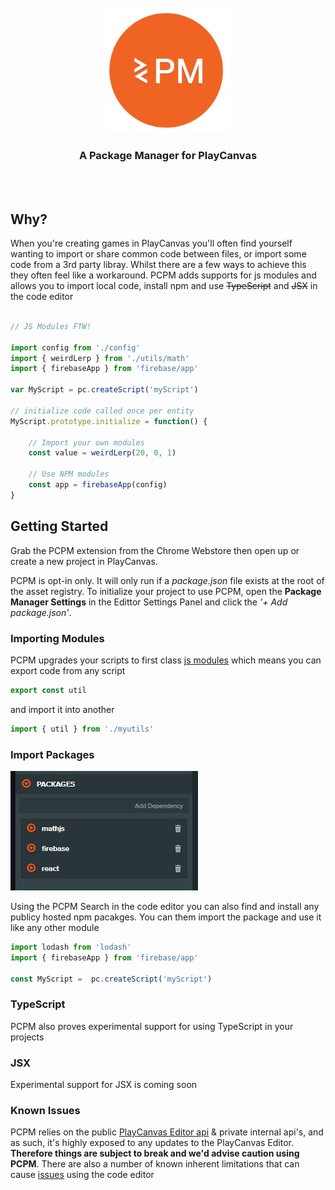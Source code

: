 <div align="center">
  <br>
  <img src="./static/icon.png" alt="PCPM" width="200">
  <br>
  <h3 align="center">A Package Manager for PlayCanvas</h3>
  <br>
  <br>
</div>

<!-- <p align="center"> -->
<!--   <a href="#key-features">Key Features</a> • -->
<!--   <a href="#getting-started">Getting Started</a> • -->
<!--   <a href="#download">Download</a> • -->
<!--   <a href="#credits">Credits</a> • -->
<!--   <a href="#related">Related</a> • -->
<!--   <a href="#license">License</a> -->
<!-- </p> -->

<!--PCPM is an extension for the PlayCanvas Editor that adds support for Javascript Modules, TypeScript JSX and more. Your PlayCanvas scripts become JS modules which means you can import and export code.-->

## Why?
When you're creating games in PlayCanvas you'll often find yourself wanting to import or share common code between files, or import some code from a 3rd party libray. Whilst there are a few ways to achieve this they often feel like a workaround. PCPM adds supports for js modules and allows you to import local code, install npm and use ~~TypeScript~~ and ~~JSX~~ in the code editor

```javascript

// JS Modules FTW!

import config from './config'
import { weirdLerp } from './utils/math'
import { firebaseApp } from 'firebase/app'

var MyScript = pc.createScript('myScript')

// initialize code called once per entity
MyScript.prototype.initialize = function() {

    // Import your own modules
    const value = weirdLerp(20, 0, 1)

    // Use NPM modules
    const app = firebaseApp(config)
}
```

## Getting Started

Grab the PCPM extension from the Chrome Webstore then open up or create a new project in PlayCanvas.

PCPM is opt-in only. It will only run if a *package.json* file exists at the root of the asset registry. To initialize your project to use PCPM, open the **Package Manager Settings** in the Edittor Settings Panel and click the *'+ Add package.json'*.




### Importing Modules

PCPM upgrades your scripts to first class [js modules](https://developer.mozilla.org/en-US/docs/Web/JavaScript/Reference/Statements/import) which means you can export code from any script 

```javascript 
export const util
```
and import it into another
```javascript 
import { util } from './myutils'
``` 

### Import Packages

![PCPM Package Manager](./static/package-manager.png)
<br>

Using the PCPM Search in the code editor you can also find and install any publicy hosted npm pacakges. You can them import the package and use it like any other module

```javascript
import lodash from 'lodash'
import { firebaseApp } from 'firebase/app'

const MyScript =  pc.createScript('myScript')
```

### TypeScript
PCPM also proves experimental support for using TypeScript in your projects

### JSX
Experimental support for JSX is coming soon

### Known Issues
PCPM relies on the public [PlayCanvas Editor api](https://github.com/playcanvas/editor-api) & private internal api's, and as such, it's highly exposed to any updates to the PlayCanvas Editor. __Therefore things are subject to break and we'd advise caution using PCPM__. There are also a number of known inherent limitations that can cause [issues](https://github.com/wearekuva/pcpm-private/issues/4) using the code editor
